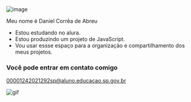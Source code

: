 ![image](https://github.com/Batman5054/Batman5054/assets/170938052/a3f974a7-5383-4e2b-a9e1-bdf561c2201f)


Meu nome é Daniel Corrêa de Abreu

- Estou estudando no alura.
- Estou produzindo um projeto de JavaScript.
- Vou usar essse espaço para a organização e compartilhamento dos meus projetos.

### Você pode entrar em contato comigo

00001242021292sp@aluno.educacao.sp.gov.br


![gif](https://media1.tenor.com/m/SnMhyH-fUSIAAAAC/dragon-ball-goku.gif)



